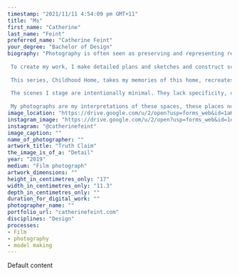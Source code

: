 ```yaml
---
timestamp: "2021/11/11 4:54:09 pm GMT+11"
title: "Ms"
first_name: "Catherine"
last_name: "Feint"
preferred_name: "Catherine Feint"
your_degree: "Bachelor of Design"
biography: "Photography is often seen as preserving and representing reality. The term 'truth claim' describes this virtue. My work explores and disputes this belief, showing the photographer as the ultimate manipulator of reality. 
 
 To create my work, I make detailed plans and sketches and construct scenes using cardboard. When photographing the scenes, I determine the perspectiveâ€”what is included and (more importantly) what is excludedâ€”using a film camera and careful lighting to disrupt the details.
 
 This series, Childhood Home, takes my memories of this home, recreates them as cardboard scenes and transports them into imagery. I present these memories as the truth. Memories, like photography, are subjective and accurate only to the individual. These images exclude all context and surroundings, obscuring the truth of the moment. 
  
 The scenes I stage are intentionally minimal. They lack specificity, creating an idea of a space made from light and shadow. The viewer can insert their memories, feeding into a sense of nostalgia and longing for a place indeterminate. 
 
 My photographs are my interpretations of these spaces, these places now existing only as they were in my memories, and the truth a mere representation."
image_location: "https://drive.google.com/u/2/open?usp=forms_web&id=1aKBxUnstMp3q5H2ly9fZU4oOkkdkMsix"
instagram_image: "https://drive.google.com/u/2/open?usp=forms_web&id=1e2xOyAtpP9U4fw9lc80_dESsBe8pfDv7"
instagram: "@catherinefeint"
image_caption: ""
name_of_photographer: ""
artwork_title: "Truth Claim"
the_image_is_of_a: "Detail"
year: "2019"
medium: "Film photograph"
artwork_dimensions: ""
height_in_centimetres_only: "17"
width_in_centimetres_only: "11.3"
depth_in_centimetres_only: ""
duration_for_digital_work: ""
photographer_name: ""
portfolio_url: "catherinefeint.com"
disciplines: "Design"
processes:
- Film
- photography
- model making
---
```


Default content